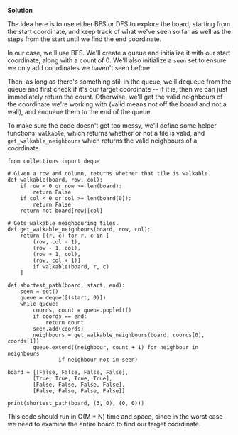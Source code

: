 **Solution**

The idea here is to use either BFS or DFS to explore the board, starting from the start coordinate, and keep track of what we've seen so far as well as the steps from the start until we find the end coordinate.

In our case, we'll use BFS. We'll create a queue and initialize it with our start coordinate, along with a count of 0. We'll also initialize a `seen` set to ensure we only add coordinates we haven't seen before.

Then, as long as there's something still in the queue, we'll dequeue from the queue and first check if it's our target coordinate -- if it is, then we can just immediately return the count. Otherwise, we'll get the valid neighbours of the coordinate we're working with (valid means not off the board and not a wall), and enqueue them to the end of the queue.

To make sure the code doesn't get too messy, we'll define some helper functions: `walkable`, which returns whether or not a tile is valid, and `get_walkable_neighbours` which returns the valid neighbours of a coordinate.

    from collections import deque
    
    # Given a row and column, returns whether that tile is walkable.
    def walkable(board, row, col):
        if row < 0 or row >= len(board):
            return False
        if col < 0 or col >= len(board[0]):
            return False
        return not board[row][col]
    
    # Gets walkable neighbouring tiles.
    def get_walkable_neighbours(board, row, col):
        return [(r, c) for r, c in [
            (row, col - 1),
            (row - 1, col),
            (row + 1, col),
            (row, col + 1)]
            if walkable(board, r, c)
        ]
    
    def shortest_path(board, start, end):
        seen = set()
        queue = deque([(start, 0)])
        while queue:
            coords, count = queue.popleft()
            if coords == end:
                return count
            seen.add(coords)
            neighbours = get_walkable_neighbours(board, coords[0], coords[1])
            queue.extend((neighbour, count + 1) for neighbour in neighbours
                    if neighbour not in seen)
    
    board = [[False, False, False, False],
            [True, True, True, True],
            [False, False, False, False],
            [False, False, False, False]]
    
    print(shortest_path(board, (3, 0), (0, 0)))
    

This code should run in O(M \* N) time and space, since in the worst case we need to examine the entire board to find our target coordinate.
